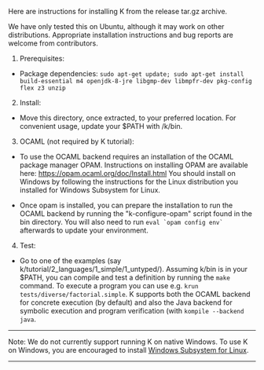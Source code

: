 <!-- Copyright (c) 2012-2018 K Team. All Rights Reserved. -->
Here are instructions for installing K from the release tar.gz archive.

We have only tested this on Ubuntu, although it may work on other distributions.
Appropriate installation instructions and bug reports are welcome from contributors.

1. Prerequisites:
  * Package dependencies:
    `sudo apt-get update; sudo apt-get install build-essential m4 openjdk-8-jre libgmp-dev libmpfr-dev pkg-config flex z3 unzip`

2. Install:
  * Move this directory, once extracted, to your preferred location.  For convenient usage,
    update your $PATH with <preferred-location>/k/bin.

3. OCAML (not required by K tutorial):
  * To use the OCAML backend requires an installation of the OCAML package
    manager OPAM. Instructions on installing OPAM are available here:
    https://opam.ocaml.org/doc/Install.html
    You should install on Windows by following the instructions for the
    Linux distribution you installed for Windows Subsystem for Linux.
    
  * Once opam is installed, you can prepare the installation to run
    the OCAML backend by running the "k-configure-opam" script found
    in the bin directory. You will also need to run ``eval `opam config env` ``
    afterwards to update your environment.

4. Test:
  * Go to one of the examples (say k/tutorial/2_languages/1_simple/1_untyped/).
    Assuming k/bin is in your $PATH, you can compile and test a definition by running
    the `make` command.
    To execute a program you can use e.g. `krun tests/diverse/factorial.simple`.
    K supports both the OCAML backend for concrete execution (by default) and
    also the Java backend for symbolic execution and program verification (with
    `kompile --backend java`.

--------------------------------------------------------------------------

Note: We do not currently support running K on native Windows. To use K on
Windows, you are encouraged to install
[Windows Subsystem for Linux](https://docs.microsoft.com/en-us/windows/wsl/install-win10).

--------------------------------------------------------------------------
